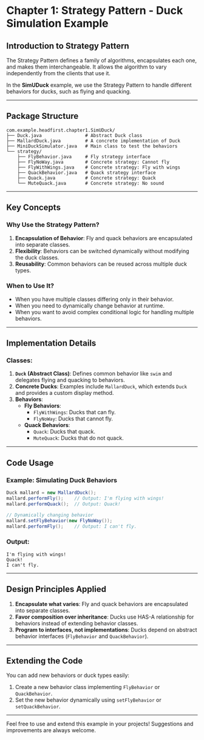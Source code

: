 # Chapter 1: Strategy Pattern - Duck Simulation Example

## Introduction to Strategy Pattern
The Strategy Pattern defines a family of algorithms, encapsulates each one, and makes them interchangeable. It allows the algorithm to vary independently from the clients that use it.

In the **SimUDuck** example, we use the Strategy Pattern to handle different behaviors for ducks, such as flying and quacking.

---

## Package Structure
```
com.example.headfirst.chapter1.SimUDuck/
├── Duck.java                # Abstract Duck class
├── MallardDuck.java         # A concrete implementation of Duck
├── MiniDuckSimulator.java   # Main class to test the behaviors
└── strategy/
    ├── FlyBehavior.java     # Fly strategy interface
    ├── FlyNoWay.java        # Concrete strategy: Cannot fly
    ├── FlyWithWings.java    # Concrete strategy: Fly with wings
    ├── QuackBehavior.java   # Quack strategy interface
    ├── Quack.java           # Concrete strategy: Quack
    └── MuteQuack.java       # Concrete strategy: No sound
```

---

## Key Concepts
### Why Use the Strategy Pattern?
1. **Encapsulation of Behavior**: Fly and quack behaviors are encapsulated into separate classes.
2. **Flexibility**: Behaviors can be switched dynamically without modifying the duck classes.
3. **Reusability**: Common behaviors can be reused across multiple duck types.

### When to Use It?
- When you have multiple classes differing only in their behavior.
- When you need to dynamically change behavior at runtime.
- When you want to avoid complex conditional logic for handling multiple behaviors.

---

## Implementation Details
### Classes:
1. **`Duck` (Abstract Class)**: Defines common behavior like `swim` and delegates flying and quacking to behaviors.
2. **Concrete Ducks**: Examples include `MallardDuck`, which extends `Duck` and provides a custom display method.
3. **Behaviors**:
    - **Fly Behaviors**:
        - `FlyWithWings`: Ducks that can fly.
        - `FlyNoWay`: Ducks that cannot fly.
    - **Quack Behaviors**:
        - `Quack`: Ducks that quack.
        - `MuteQuack`: Ducks that do not quack.

---

## Code Usage
### Example: Simulating Duck Behaviors
```java
Duck mallard = new MallardDuck();
mallard.performFly();    // Output: I'm flying with wings!
mallard.performQuack();  // Output: Quack!

// Dynamically changing behavior
mallard.setFlyBehavior(new FlyNoWay());
mallard.performFly();    // Output: I can't fly.
```

### Output:
```
I'm flying with wings!
Quack!
I can't fly.
```

---

## Design Principles Applied
1. **Encapsulate what varies**: Fly and quack behaviors are encapsulated into separate classes.
2. **Favor composition over inheritance**: Ducks use HAS-A relationship for behaviors instead of extending behavior classes.
3. **Program to interfaces, not implementations**: Ducks depend on abstract behavior interfaces (`FlyBehavior` and `QuackBehavior`).

---

## Extending the Code
You can add new behaviors or duck types easily:
1. Create a new behavior class implementing `FlyBehavior` or `QuackBehavior`.
2. Set the new behavior dynamically using `setFlyBehavior` or `setQuackBehavior`.

---

Feel free to use and extend this example in your projects! Suggestions and improvements are always welcome.

